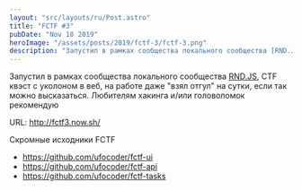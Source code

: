 ```yaml
---
layout: "src/layouts/ru/Post.astro"
title: "FCTF #3"
pubDate: "Nov 18 2019"
heroImage: "/assets/posts/2019/fctf-3/fctf-3.png"
description: "Запустил в рамках сообщества локального сообщества [RND.JS](https://vk.com/rndjs), CTF квэст с уколоном в веб, на работе даже взял отгул  на сутки, если так можно высказаться. Любителям хакинга и/или головоломок рекомендую"
---
```


Запустил в рамках сообщества локального сообщества [RND.JS](https://vk.com/rndjs), CTF квэст с уколоном в веб, на работе даже "взял отгул"  на сутки, если так можно высказаться. Любителям хакинга и/или головоломок рекомендую

URL: http://fctf3.now.sh/

Скромные исходники FCTF

- https://github.com/ufocoder/fctf-ui
- https://github.com/ufocoder/fctf-api
- https://github.com/ufocoder/fctf-tasks
